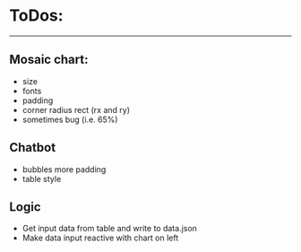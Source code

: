 # ToDos:
---

## Mosaic chart:
- size
- fonts
- padding
- corner radius rect (rx and ry)
- sometimes bug (i.e. 65%)

## Chatbot
- bubbles more padding
- table style

## Logic
- Get input data from table and write to data.json
- Make data input reactive with chart on left